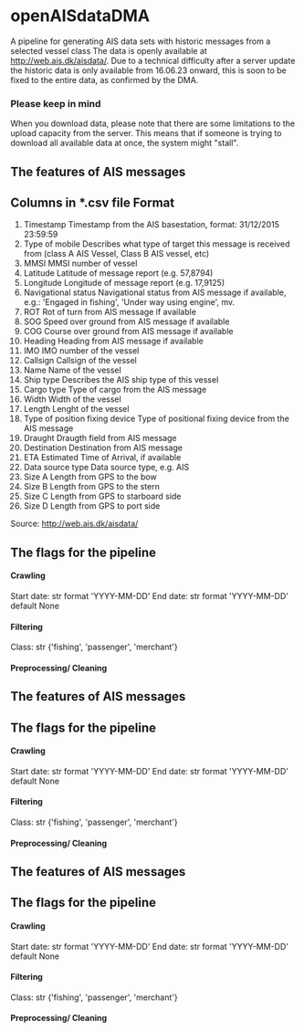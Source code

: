 # openAISdataDMA
A pipeline for generating AIS data sets with historic messages from a selected vessel class
The data is openly available at http://web.ais.dk/aisdata/. Due to a technical difficulty after a server update the historic data is only available from 16.06.23 onward, this is soon to be fixed to the entire data, as confirmed by the DMA.

### Please keep in mind
When you download data, please note that there are some limitations to the upload capacity from the server. This means that if someone is trying to download all available data at once, the system might "stall".

## The features of AIS messages

Columns in *.csv file			Format
----------------------------------------------------------------------------------------------------------------------------------------------------
1.	Timestamp			Timestamp from the AIS basestation, format: 31/12/2015 23:59:59	
2.	Type of mobile			Describes what type of target this message is received from (class A AIS Vessel, Class B AIS vessel, etc)
3.	MMSI				MMSI number of vessel
4.	Latitude			Latitude of message report (e.g. 57,8794)
5.	Longitude			Longitude of message report (e.g. 17,9125)
6.	Navigational status		Navigational status from AIS message if available, e.g.: 'Engaged in fishing', 'Under way using engine', mv.
7.	ROT				Rot of turn from AIS message if available
8.	SOG				Speed over ground from AIS message if available
9.	COG				Course over ground from AIS message if available
10.	Heading			Heading from AIS message if available
11.	IMO				IMO number of the vessel
12.	Callsign			Callsign of the vessel 
13.	Name				Name of the vessel
14.	Ship type			Describes the AIS ship type of this vessel 
15.	Cargo type			Type of cargo from the AIS message 
16.	Width				Width of the vessel
17.	Length				Lenght of the vessel 
18.	Type of position fixing device	Type of positional fixing device from the AIS message 
19.	Draught			Draugth field from AIS message
20.	Destination			Destination from AIS message
21.	ETA				Estimated Time of Arrival, if available  
22.	Data source type		Data source type, e.g. AIS
23. Size A				Length from GPS to the bow
24. Size B				Length from GPS to the stern
25. Size C				Length from GPS to starboard side
26. Size D				Length from GPS to port side

Source: http://web.ais.dk/aisdata/

## The flags for the pipeline

#### Crawling
Start date: str format 'YYYY-MM-DD'
End date: str format 'YYYY-MM-DD' default None


#### Filtering
Class: str {'fishing', 'passenger', 'merchant'}



#### Preprocessing/ Cleaning


## The features of AIS messages


## The flags for the pipeline

#### Crawling
Start date: str format 'YYYY-MM-DD'
End date: str format 'YYYY-MM-DD' default None


#### Filtering
Class: str {'fishing', 'passenger', 'merchant'}



#### Preprocessing/ Cleaning



## The features of AIS messages


## The flags for the pipeline

#### Crawling
Start date: str format 'YYYY-MM-DD'
End date: str format 'YYYY-MM-DD' default None


#### Filtering
Class: str {'fishing', 'passenger', 'merchant'}



#### Preprocessing/ Cleaning


